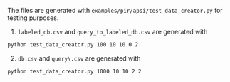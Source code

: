 The files are generated with `examples/pir/apsi/test_data_creator.py` for testing purposes.

1. `labeled_db.csv` and `query_to_labeled_db.csv` are generated with
```bash
python test_data_creator.py 100 10 10 0 2
```

2. `db.csv` and `query\.csv` are generated with
```bash
python test_data_creator.py 1000 10 10 2 2
```
